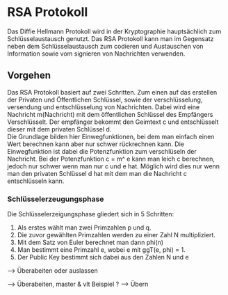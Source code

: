 # RSA Protokoll

Das Diffie Hellmann Protokoll wird in der Kryptographie hauptsächlich zum Schlüsselaustausch genutzt. Das RSA Protokoll kann man im Gegensatz neben dem Schlüsselaustausch zum codieren und Austauschen von Information sowie vom signieren von Nachrichten verwenden.

## Vorgehen

Das RSA Protokoll basiert auf zwei Schritten. Zum einen auf das erstellen der Privaten und Öffentlichen Schlüssel, sowie der verschlüsselung, versendung und entschlüsselung von Nachrichten. Dabei wird eine Nachricht m(Nachricht) mit dem öffentlichen Schlüssel des Empfängers Verschlüsselt. Der empfänger bekommt den Geimtext c und entschlüsselt dieser mit dem privaten Schlüssel d.  
Die Grundlage bilden hier Einwegfunktionen, bei dem man einfach einen Wert berechnen kann aber nur schwer rückrechnen kann.
Die Einwegfunktion ist dabei die Potenzfunktion zum verschlüseln der Nachricht. Bei der Potenzfunktion c = m^ e kann man leich c berechnen, jedoch nur schwer wenn man nur c und e hat. Möglich wird dies nur wenn man den privaten Schlüssel d hat mit dem man die Nachricht c entschlüsseln kann.  

### Schlüsselerzeugungsphase

Die Schlüsselerzeigungsphase gliedert sich in 5 Schritten:

1. Als erstes wählt man zwei Primzahlen p und q.
2. Die zuvor gewählten Primzahlen werden zu einer Zahl N multipliziert.
3. Mit dem Satz von Euler berechnet man dann phi(n)
4. Man bestimmt eine Primzahl e, wobei e mit ggT(e, phi) = 1.
5. Der Public Key bestimmt sich dabei aus den Zahlen N und e

--> Überabeiten oder auslassen

--> Überabeiten, master & vlt Beispiel ?
--> Übern